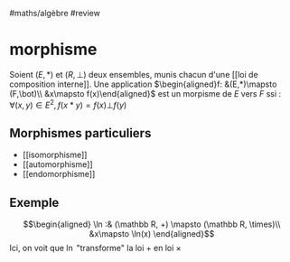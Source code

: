 #maths/algèbre #review 
# morphisme



Soient $(E, *)$ et $(R,\bot)$ deux ensembles, munis chacun d'une [[loi de composition interne]].
Une application
$\begin{aligned}f: &(E,*)\mapsto (F,\bot)\\ &x\mapsto f(x)\end{aligned}$
est un morpisme de $E$ vers $F$ ssi :
$\forall (x,y)\in E^2, f(x*y) = f(x)\bot f(y)$

## Morphismes particuliers
 - [[isomorphisme]]
 - [[automorphisme]]
 - [[endomorphisme]]

## Exemple
$$\begin{aligned}
\ln :& (\mathbb R, +) \mapsto (\mathbb R, \times)\\
&x\mapsto \ln(x)
\end{aligned}$$
Ici, on voit que $\ln$ "transforme" la loi $+$ en loi $\times$

